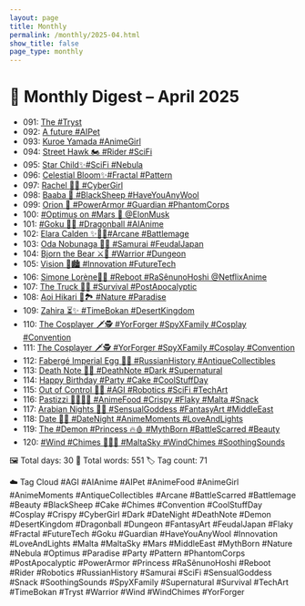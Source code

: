 ```yaml
---
layout: page
title: Monthly
permalink: /monthly/2025-04.html
show_title: false
page_type: monthly
---
```


# 📅 Monthly Digest – April 2025

- 091: [The #Tryst](https://x.com/Trevorion/status/1907103509578969522)
- 092: [A future #AIPet](https://x.com/Trevorion/status/1907356610940252224)
- 093: [Kuroe Yamada #AnimeGirl](https://x.com/Trevorion/status/1907765412697145798)
- 094: [Street Hawk 🏍️ #Rider #SciFi](https://x.com/Trevorion/status/1908131123655295425)
- 095: [Star Child✨#SciFi #Nebula](https://x.com/Trevorion/status/1908442155724517492)
- 096: [Celestial Bloom✨#Fractal #Pattern](https://x.com/Trevorion/status/1908782580884795791)
- 097: [Rachel 🤷‍♀️ #CyberGirl](https://x.com/Trevorion/status/1909240175378522484)
- 098: [Baaba 🐏 #BlackSheep #HaveYouAnyWool](https://x.com/Trevorion/status/1909578051752546469)
- 099: [Orion 🦾 #PowerArmor #Guardian #PhantomCorps](https://x.com/Trevorion/status/1909947794921505207)
- 100: [#Optimus on #Mars 🦾 @ElonMusk](https://x.com/Trevorion/status/1910278918000493017)
- 101: [#Goku 🐉🔮 #Dragonball #AIAnime](https://x.com/Trevorion/status/1910719113242046857)
- 102: [Elara Calden ✨🧙‍♀️#Arcane #Battlemage](https://x.com/Trevorion/status/1911081346304188434)
- 103: [Oda Nobunaga 👹🗾 #Samurai #FeudalJapan](https://x.com/Trevorion/status/1911468656757797287)
- 104: [Bjorn the Bear ⚔️💪 #Warrior #Dungeon](https://x.com/Trevorion/status/1911822928129253856)
- 105: [Vision 🌃🏙️ #Innovation #FutureTech](https://x.com/Trevorion/status/1912158839580897336)
- 106: [Simone Lorène🤺🌷 #Reboot #RaSênunoHoshi @NetflixAnime](https://x.com/Trevorion/status/1912426040254668818)
- 107: [The Truck 🚛🌆 #Survival #PostApocalyptic](https://x.com/Trevorion/status/1912913106814066949)
- 108: [Aoi Hikari 💙🏞️ #Nature #Paradise](https://x.com/Trevorion/status/1913270762380677209)
- 109: [Zahira ⏳✨ #TimeBokan #DesertKingdom](https://x.com/Trevorion/status/1913675481863590036)
- 110: [The Cosplayer 🗡️🕵️ #YorForger #SpyXFamily #Cosplay #Convention](https://x.com/Trevorion/status/1914377671200358841)
- 111: [The Cosplayer 🗡️🕵️ #YorForger #SpyXFamily #Cosplay #Convention](https://x.com/Trevorion/status/1914378464422936659)
- 112: [Fabergé Imperial Egg 🥚💎 #RussianHistory #AntiqueCollectibles](https://x.com/Trevorion/status/1914772214995673442)
- 113: [Death Note 📖💀 #DeathNote #Dark #Supernatural](https://x.com/Trevorion/status/1915109629068976325)
- 114: [Happy Birthday #Party #Cake #CoolStuffDay](https://x.com/Trevorion/status/1915164447410102587)
- 115: [Out of Control 🤖🔴 #AGI #Robotics #SciFi  #TechArt](https://x.com/Trevorion/status/1915843620277530792)
- 116: [Pastizzi 👩‍🍳🇲🇹 #AnimeFood #Crispy #Flaky #Malta #Snack](https://x.com/Trevorion/status/1916214140739142030)
- 117: [Arabian Nights 💃✨ #SensualGoddess #FantasyArt #MiddleEast](https://x.com/Trevorion/status/1916576210483888389)
- 118: [Date 💖🌃 #DateNight #AnimeMoments #LoveAndLights](https://x.com/Trevorion/status/1916916045530775581)
- 119: [The #Demon #Princess 🔥🩸 #MythBorn #BattleScarred #Beauty](https://x.com/Trevorion/status/1917292982551580768)
- 120: [#Wind #Chimes 🎐🇲🇹 #MaltaSky #WindChimes #SoothingSounds](https://x.com/Trevorion/status/1917659614176268783)

🖼️ Total days: 30 📜 Total words: 551 🏷️ Tag count: 71

☁️ Tag Cloud
#AGI #AIAnime #AIPet #AnimeFood #AnimeGirl #AnimeMoments #AntiqueCollectibles #Arcane #BattleScarred #Battlemage #Beauty #BlackSheep #Cake #Chimes #Convention #CoolStuffDay #Cosplay #Crispy #CyberGirl #Dark #DateNight #DeathNote #Demon #DesertKingdom #Dragonball #Dungeon #FantasyArt #FeudalJapan #Flaky #Fractal #FutureTech #Goku #Guardian #HaveYouAnyWool #Innovation #LoveAndLights #Malta #MaltaSky #Mars #MiddleEast #MythBorn #Nature #Nebula #Optimus #Paradise #Party #Pattern #PhantomCorps #PostApocalyptic #PowerArmor #Princess #RaSênunoHoshi #Reboot #Rider #Robotics #RussianHistory #Samurai #SciFi #SensualGoddess #Snack #SoothingSounds #SpyXFamily #Supernatural #Survival #TechArt #TimeBokan #Tryst #Warrior #Wind #WindChimes #YorForger

